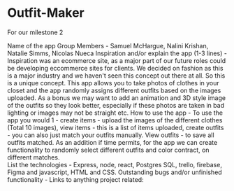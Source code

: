 # Outfit-Maker
For our milestone 2

Name of the app
Group Members - Samuel McHargue, Nalini Krishan, Natalie Simms, Nicolas Nueca
Inspiration and/or explain the app (1-3 lines) - Inspiration was an ecommerce site, as a major part of our future roles could be developing eccommerce sites for clients. We decided on fashion as this is a major industry and we haven't seen this concept out there at all. So this is a unique concept. This app allows you to take photos of clothes in your closet and the app randomly assigns different outfits based on the images uploaded. As a bonus we may want to add an animation and 3D style image of the outfits so they look better, especially if these photos are taken in bad lighting or images may not be straight etc. 
How to use the app - To use the app you would 1 - create items - upload the images of the different clothes (Total 10 images), view items - this is a list of items uploaded, create outfits - you can also just match your outfits manually. View outfits - to save all outfits matched. As an addition if time permits, for the app we can create functionality to randomly select different outfits and color contract, on different matches.  
List the technologies - Express, node, react, Postgres SQL, trello, firebase, Figma and javascript, HTML and CSS.
Outstanding bugs and/or unfinished functionality - 
Links to anything project related:




